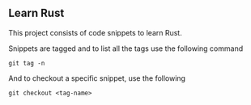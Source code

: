 ## Learn Rust

This project consists of code snippets to learn Rust.

Snippets are tagged and to list all the tags use the following command

```
git tag -n
```

And to checkout a specific snippet, use the following

```
git checkout <tag-name>
```
